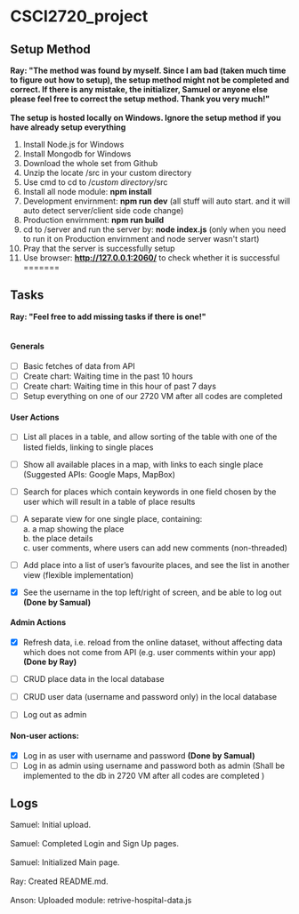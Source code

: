 # CSCI2720_project

## Setup Method
**Ray: "The method was found by myself. Since I am bad (taken much time to figure out how to setup), the setup method might not be completed and correct. If there is any mistake, the initializer, Samuel or anyone else please feel free to correct the setup method. Thank you very much!"**<br><br>
**The setup is hosted locally on Windows. Ignore the setup method if you have already setup everything**<br>
1. Install Node.js for Windows
2. Install Mongodb for Windows
3. Download the whole set from Github<br>
4. Unzip the locate /src in your custom directory<br>
5. Use cmd to cd to /*custom directory*/src<br>
6. Install all node module: **npm install**
7. Development envirnment: **npm run dev** (all stuff will auto start. and it will auto detect server/client side code change)
8. Production envirnment: **npm run build**
9. cd to /server and run the server by: **node index.js** (only when you need to run it on Production envirnment and node server wasn't start)
10. Pray that the server is successfully setup
11. Use browser: **http://127.0.0.1:2060/** to check whether it is successful
=======

## Tasks
**Ray: "Feel free to add missing tasks if there is one!"**<br><br>
#### Generals
- [ ] Basic fetches of data from API
- [ ] Create chart: Waiting time in the past 10 hours
- [ ] Create chart: Waiting time in this hour of past 7 days
- [ ] Setup everything on one of our 2720 VM after all codes are completed

#### User Actions
- [ ] List all places in a table, and allow sorting of the table with one of the listed fields, linking to single places
- [ ] Show all available places in a map, with links to each single place (Suggested APIs: Google Maps, MapBox)
- [ ] Search for places which contain keywords in one field chosen by the user which will result in a table of place results
- [ ] A separate view for one single place, containing:<br>
      a. a map showing the place<br>
      b. the place details<br>
      c. user comments, where users can add new comments (non-threaded)<br>
      
- [ ] Add place into a list of user’s favourite places, and see the list in another view (flexible implementation)
- [x] See the username in the top left/right of screen, and be able to log out **(Done by Samual)**

#### Admin Actions
- [x] Refresh data, i.e. reload from the online dataset, without affecting data which does not come from API (e.g. user comments within your app) **(Done by Ray)**

- [ ] CRUD place data in the local database
- [ ] CRUD user data (username and password only) in the local database
- [ ] Log out as admin

#### Non-user actions:
- [x] Log in as user with username and password **(Done by Samual)**
- [ ] Log in as admin using username and password both as admin (Shall be implemented to the db in 2720 VM after all codes are completed
)

## Logs

Samuel: Initial upload.<br><br>
Samuel: Completed Login and Sign Up pages.<br><br>
Samuel: Initialized Main page.<br><br>
Ray: Created README.md.<br><br>
Anson: Uploaded module: retrive-hospital-data.js
